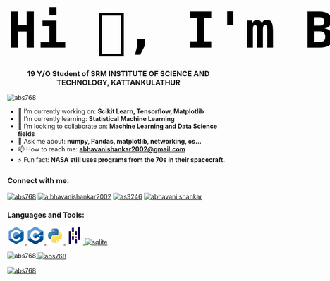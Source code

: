 <h1 align="center">
  <a href="" style="text-decoration: none; color: black;">
    <span style="white-space: nowrap;">
      <span style="animation: typing 2s steps(22), blink .5s step-end infinite alternate; white-space: nowrap; overflow: hidden; border-right: 3px solid; box-sizing: border-box;">Hi 👋, I'm Bhavani Shankar</span>
    </span>
  </a>
</h1>
<h3 align="center">19 Y/O Student of SRM INSTITUTE OF SCIENCE AND TECHNOLOGY, KATTANKULATHUR</h3>

<p align="left"> <img src="https://komarev.com/ghpvc/?username=abs768&label=Profile%20views&color=0e75b6&style=flat" alt="abs768" /> </p>

- 🔭 I’m currently working on: **Scikit Learn, Tensorflow, Matplotlib**
- 🌱 I’m currently learning: **Statistical Machine Learning**
- 👯 I’m looking to collaborate on: **Machine Learning and Data Science fields**
- 💬 Ask me about: **numpy, Pandas, matplotlib, networking, os...**
- 📫 How to reach me: **abhavanishankar2002@gmail.com**
- ⚡ Fun fact: **NASA still uses programs from the 70s in their spacecraft.**

<h3 align="left">Connect with me:</h3>
<p align="left">
  <a href="https://www.linkedin.com/in/abs768/" target="blank"><img align="center" src="https://raw.githubusercontent.com/rahuldkjain/github-profile-readme-generator/master/src/images/icons/Social/linked-in-alt.svg" alt="abs768" height="30" width="40" /></a>
  <a href="https://instagram.com/a.bhavanishankar2002" target="blank"><img align="center" src="https://raw.githubusercontent.com/rahuldkjain/github-profile-readme-generator/master/src/images/icons/Social/instagram.svg" alt="a.bhavanishankar2002" height="30" width="40" /></a>
  <a href="https://www.hackerrank.com/as3246" target="blank"><img align="center" src="https://raw.githubusercontent.com/rahuldkjain/github-profile-readme-generator/master/src/images/icons/Social/hackerrank.svg" alt="as3246" height="30" width="40" /></a>
  <a href="https://auth.geeksforgeeks.org/user/abhavani shankar" target="blank"><img align="center" src="https://raw.githubusercontent.com/rahuldkjain/github-profile-readme-generator/master/src/images/icons/Social/geeks-for-geeks.svg" alt="abhavani shankar" height="30" width="40" /></a>
</p>

<h3 align="left">Languages and Tools:</h3>
<p align="left"> 
  <a href="https://www.cprogramming.com/" target="_blank" rel="noreferrer"> <img src="https://raw.githubusercontent.com/devicons/devicon/master/icons/c/c-original.svg" alt="c" width="40" height="40"/> </a>
  <a href="https://www.w3schools.com/cpp/" target="_blank" rel="noreferrer"> <img src="https://raw.githubusercontent.com/devicons/devicon/master/icons/cplusplus/cplusplus-original.svg" alt="cplusplus" width="40" height="40"/> </a>
  <a href="https://www.python.org" target="_blank" rel="noreferrer"> <img src="https://raw.githubusercontent.com/devicons/devicon/master/icons/python/python-original.svg" alt="python" width="40" height="40"/> </a>
  <a href="https://pandas.pydata.org/" target="_blank" rel="noreferrer"> <img src="https://raw.githubusercontent.com/devicons/devicon/2ae2a900d2f041da66e950e4d48052658d850630/icons/pandas/pandas-original.svg" alt="pandas" width="40" height="40"/> </a>
  <a href="https://www.sqlite.org/" target="_blank" rel="noreferrer"> <img src="https://www.vectorlogo.zone/logos/sqlite/sqlite-icon.svg" alt="sqlite" width="40" height="40"/>
</p>

<p><img align="left" src="https://github-readme-stats.vercel.app/api/top-langs?username=abs768&show_icons=true&locale=en&layout=compact" alt="abs768" /></p>
<p>&nbsp;<img align="center" src="https://github-readme-stats.vercel.app/api?username=abs768&show_icons=true&locale=en" alt="abs768" /></p>
<p><img align="center" src="https://github-readme-streak-stats.herokuapp.com/?user=abs768&" alt="abs768" /></p>

<style>
  @keyframes typing {
    from { width: 0 }
    to { width: 100% }
  }

  @keyframes blink {
    50% { border-color: transparent }
  }

  span[style] {
    font-size: 2em;
    font-weight: bold;
    color: #000000;
    border-right: 3px solid;
    padding-right: 5px;
    font-family: monospace;
  }
</style>

